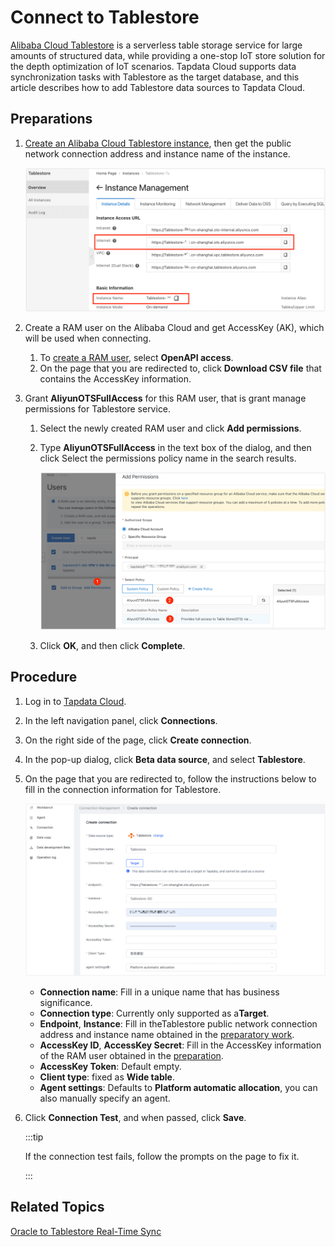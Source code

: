 # Connect to Tablestore

[Alibaba Cloud Tablestore](https://www.alibabacloud.com/help/en/tablestore) is a serverless table storage service for large amounts of structured data, while providing a one-stop IoT store solution for the depth optimization of IoT scenarios. Tapdata Cloud supports data synchronization tasks with Tablestore as the target database, and this article describes how to add Tablestore data sources to Tapdata Cloud.

## <span id="prerequisite">Preparations</span>

1. [Create an Alibaba Cloud Tablestore instance](https://help.aliyun.com/document_detail/342853.html), then get the public network connection address and instance name of the instance.

   ![Get Tablestore Connection Address and Name](../../../images/obtain_tablestore_info_en.png)

2. Create a RAM user on the Alibaba Cloud and get AccessKey (AK), which will be used when connecting.

   1. To [create a RAM user](https://help.aliyun.com/document_detail/93720.htm#task-187540), select **OpenAPI access**.
   2. On the page that you are redirected to, click **Download CSV file** that contains the AccessKey information.

3. Grant **AliyunOTSFullAccess** for this RAM user, that is grant manage permissions for Tablestore service.

   1. Select the newly created RAM user and click **Add permissions**.

   2. Type **AliyunOTSFullAccess** in the text box of the dialog, and then click Select the permissions policy name in the search results.

      ![Grant RAM User Permissions](../../../images/add_ram_permission_en.png)

   3. Click **OK**, and then click **Complete**.

## Procedure

1. Log in to [Tapdata Cloud](https://cloud.tapdata.io/).

2. In the left navigation panel, click **Connections**.

3. On the right side of the page, click **Create connection**.

4. In the pop-up dialog, click **Beta data source**, and select **Tablestore**.

5. On the page that you are redirected to, follow the instructions below to fill in the connection information for Tablestore.

   ![Fill in Tablestore Connection Information](../../../images/create_tablestore_connection_en.png)

   * **Connection name**: Fill in a unique name that has business significance.
   * **Connection type**: Currently only supported as a**Target**.
   * **Endpoint**, **Instance**: Fill in theTablestore public network connection address and instance name obtained in the [preparatory work](#prerequisite).
   * **AccessKey ID**, **AccessKey Secret**: Fill in the AccessKey information of the RAM user obtained in the [preparation](#prerequisite).
   * **AccessKey Token**: Default empty.
   * **Client type**: fixed as **Wide table**.
   * **Agent settings**: Defaults to **Platform automatic allocation**, you can also manually specify an agent.

6. Click **Connection Test**, and when passed, click **Save**.

   :::tip

   If the connection test fails, follow the prompts on the page to fix it.

   :::



## Related Topics

[Oracle to Tablestore Real-Time Sync](../../../best-practice/oracle-to-tablestore.md)
